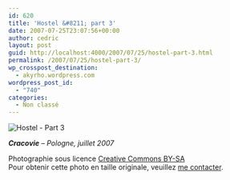 ```yaml
---
id: 620
title: 'Hostel &#8211; part 3'
date: 2007-07-25T23:07:56+00:00
author: cedric
layout: post
guid: http://localhost:4000/2007/07/25/hostel-part-3.html
permalink: /2007/07/25/hostel-part-3/
wp_crosspost_destination:
  - akyrho.wordpress.com
wordpress_post_id:
  - "740"
categories:
  - Non classé
---
```

![Hostel - Part 3](/images/2007/10/450x-03-cracovie-20070705-50.JPG)

_**Cracovie** &#8211; Pologne, juillet 2007_

Photographie sous licence [Creative Commons BY-SA](http://creativecommons.org/licenses/by-sa/2.0/be/deed.fr)  
Pour obtenir cette photo en taille originale, veuillez [me contacter](http://www.parenthese.be/contact/).